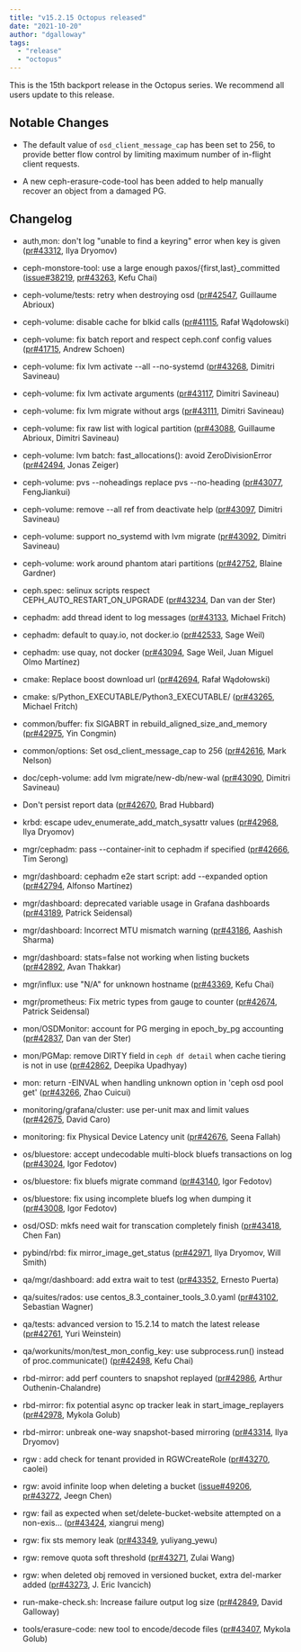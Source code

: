 ```yaml
---
title: "v15.2.15 Octopus released"
date: "2021-10-20"
author: "dgalloway"
tags:
  - "release"
  - "octopus"
---
```


This is the 15th backport release in the Octopus series. We recommend all users update to this release.

## Notable Changes

- The default value of `osd_client_message_cap` has been set to 256, to provide better flow control by limiting maximum number of in-flight client requests.

- A new ceph-erasure-code-tool has been added to help manually recover an object from a damaged PG.

## Changelog

- auth,mon: don't log "unable to find a keyring" error when key is given ([pr#43312](https://github.com/ceph/ceph/pull/43312), Ilya Dryomov)

- ceph-monstore-tool: use a large enough paxos/{first,last}\_committed ([issue#38219](http://tracker.ceph.com/issues/38219), [pr#43263](https://github.com/ceph/ceph/pull/43263), Kefu Chai)

- ceph-volume/tests: retry when destroying osd ([pr#42547](https://github.com/ceph/ceph/pull/42547), Guillaume Abrioux)

- ceph-volume: disable cache for blkid calls ([pr#41115](https://github.com/ceph/ceph/pull/41115), Rafał Wądołowski)

- ceph-volume: fix batch report and respect ceph<span></span>.conf config values ([pr#41715](https://github.com/ceph/ceph/pull/41715), Andrew Schoen)

- ceph-volume: fix lvm activate --all --no-systemd ([pr#43268](https://github.com/ceph/ceph/pull/43268), Dimitri Savineau)

- ceph-volume: fix lvm activate arguments ([pr#43117](https://github.com/ceph/ceph/pull/43117), Dimitri Savineau)

- ceph-volume: fix lvm migrate without args ([pr#43111](https://github.com/ceph/ceph/pull/43111), Dimitri Savineau)

- ceph-volume: fix raw list with logical partition ([pr#43088](https://github.com/ceph/ceph/pull/43088), Guillaume Abrioux, Dimitri Savineau)

- ceph-volume: lvm batch: fast\_allocations(): avoid ZeroDivisionError ([pr#42494](https://github.com/ceph/ceph/pull/42494), Jonas Zeiger)

- ceph-volume: pvs --noheadings replace pvs --no-heading ([pr#43077](https://github.com/ceph/ceph/pull/43077), FengJiankui)

- ceph-volume: remove --all ref from deactivate help ([pr#43097](https://github.com/ceph/ceph/pull/43097), Dimitri Savineau)

- ceph-volume: support no\_systemd with lvm migrate ([pr#43092](https://github.com/ceph/ceph/pull/43092), Dimitri Savineau)

- ceph-volume: work around phantom atari partitions ([pr#42752](https://github.com/ceph/ceph/pull/42752), Blaine Gardner)

- ceph<span></span>.spec: selinux scripts respect CEPH\_AUTO\_RESTART\_ON\_UPGRADE ([pr#43234](https://github.com/ceph/ceph/pull/43234), Dan van der Ster)

- cephadm: add thread ident to log messages ([pr#43133](https://github.com/ceph/ceph/pull/43133), Michael Fritch)

- cephadm: default to quay<span></span>.io, not docker<span></span>.io ([pr#42533](https://github.com/ceph/ceph/pull/42533), Sage Weil)

- cephadm: use quay, not docker ([pr#43094](https://github.com/ceph/ceph/pull/43094), Sage Weil, Juan Miguel Olmo Martínez)

- cmake: Replace boost download url ([pr#42694](https://github.com/ceph/ceph/pull/42694), Rafał Wądołowski)

- cmake: s/Python\_EXECUTABLE/Python3\_EXECUTABLE/ ([pr#43265](https://github.com/ceph/ceph/pull/43265), Michael Fritch)

- common/buffer: fix SIGABRT in  rebuild\_aligned\_size\_and\_memory ([pr#42975](https://github.com/ceph/ceph/pull/42975), Yin Congmin)

- common/options: Set osd\_client\_message\_cap to 256 ([pr#42616](https://github.com/ceph/ceph/pull/42616), Mark Nelson)

- doc/ceph-volume: add lvm migrate/new-db/new-wal ([pr#43090](https://github.com/ceph/ceph/pull/43090), Dimitri Savineau)

- Don't persist report data ([pr#42670](https://github.com/ceph/ceph/pull/42670), Brad Hubbard)

- krbd: escape udev\_enumerate\_add\_match\_sysattr values ([pr#42968](https://github.com/ceph/ceph/pull/42968), Ilya Dryomov)

- mgr/cephadm: pass --container-init to cephadm if specified ([pr#42666](https://github.com/ceph/ceph/pull/42666), Tim Serong)

- mgr/dashboard: cephadm e2e start script: add --expanded option ([pr#42794](https://github.com/ceph/ceph/pull/42794), Alfonso Martínez)

- mgr/dashboard: deprecated variable usage in Grafana dashboards ([pr#43189](https://github.com/ceph/ceph/pull/43189), Patrick Seidensal)

- mgr/dashboard: Incorrect MTU mismatch warning ([pr#43186](https://github.com/ceph/ceph/pull/43186), Aashish Sharma)

- mgr/dashboard: stats=false not working when listing buckets ([pr#42892](https://github.com/ceph/ceph/pull/42892), Avan Thakkar)

- mgr/influx: use "N/A" for unknown hostname ([pr#43369](https://github.com/ceph/ceph/pull/43369), Kefu Chai)

- mgr/prometheus: Fix metric types from gauge to counter ([pr#42674](https://github.com/ceph/ceph/pull/42674), Patrick Seidensal)

- mon/OSDMonitor: account for PG merging in epoch\_by\_pg accounting ([pr#42837](https://github.com/ceph/ceph/pull/42837), Dan van der Ster)

- mon/PGMap: remove DIRTY field in `ceph df detail` when cache tiering  is not in use ([pr#42862](https://github.com/ceph/ceph/pull/42862), Deepika Upadhyay)

- mon: return -EINVAL when handling unknown option in 'ceph osd pool get' ([pr#43266](https://github.com/ceph/ceph/pull/43266), Zhao Cuicui)

- monitoring/grafana/cluster: use per-unit max and limit values ([pr#42675](https://github.com/ceph/ceph/pull/42675), David Caro)

- monitoring: fix Physical Device Latency unit ([pr#42676](https://github.com/ceph/ceph/pull/42676), Seena Fallah)

- os/bluestore: accept undecodable multi-block bluefs transactions on log ([pr#43024](https://github.com/ceph/ceph/pull/43024), Igor Fedotov)

- os/bluestore: fix bluefs migrate command ([pr#43140](https://github.com/ceph/ceph/pull/43140), Igor Fedotov)

- os/bluestore: fix using incomplete bluefs log when dumping it ([pr#43008](https://github.com/ceph/ceph/pull/43008), Igor Fedotov)

- osd/OSD: mkfs need wait for transcation completely finish ([pr#43418](https://github.com/ceph/ceph/pull/43418), Chen Fan)

- pybind/rbd: fix mirror\_image\_get\_status ([pr#42971](https://github.com/ceph/ceph/pull/42971), Ilya Dryomov, Will Smith)

- qa/mgr/dashboard: add extra wait to test ([pr#43352](https://github.com/ceph/ceph/pull/43352), Ernesto Puerta)

- qa/suites/rados: use centos\_8<span></span>.3\_container\_tools\_3<span></span>.0<span></span>.yaml ([pr#43102](https://github.com/ceph/ceph/pull/43102), Sebastian Wagner)

- qa/tests: advanced version to 15<span></span>.2<span></span>.14 to match the latest release ([pr#42761](https://github.com/ceph/ceph/pull/42761), Yuri Weinstein)

- qa/workunits/mon/test\_mon\_config\_key: use subprocess<span></span>.run() instead of proc<span></span>.communicate() ([pr#42498](https://github.com/ceph/ceph/pull/42498), Kefu Chai)

- rbd-mirror: add perf counters to snapshot replayed ([pr#42986](https://github.com/ceph/ceph/pull/42986), Arthur Outhenin-Chalandre)

- rbd-mirror: fix potential async op tracker leak in start\_image\_replayers ([pr#42978](https://github.com/ceph/ceph/pull/42978), Mykola Golub)

- rbd-mirror: unbreak one-way snapshot-based mirroring ([pr#43314](https://github.com/ceph/ceph/pull/43314), Ilya Dryomov)

- rgw : add check for tenant provided in RGWCreateRole ([pr#43270](https://github.com/ceph/ceph/pull/43270), caolei)

- rgw: avoid infinite loop when deleting a bucket ([issue#49206](http://tracker.ceph.com/issues/49206), [pr#43272](https://github.com/ceph/ceph/pull/43272), Jeegn Chen)

- rgw: fail as expected when set/delete-bucket-website attempted on a non-exis… ([pr#43424](https://github.com/ceph/ceph/pull/43424), xiangrui meng)

- rgw: fix sts memory leak ([pr#43349](https://github.com/ceph/ceph/pull/43349), yuliyang_yewu)

- rgw: remove quota soft threshold ([pr#43271](https://github.com/ceph/ceph/pull/43271), Zulai Wang)

- rgw: when deleted obj removed in versioned bucket, extra del-marker added ([pr#43273](https://github.com/ceph/ceph/pull/43273), J. Eric Ivancich)

- run-make-check<span></span>.sh: Increase failure output log size ([pr#42849](https://github.com/ceph/ceph/pull/42849), David Galloway)

- tools/erasure-code: new tool to encode/decode files ([pr#43407](https://github.com/ceph/ceph/pull/43407), Mykola Golub)

